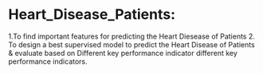 # Heart_Disease_Patients:
  1.To find important features for predicting the Heart Diesease of Patients
  2. To design a best supervised model to predict the Heart Disease of Patients & evaluate based on Different key performance indicator different key performance      indicators.
